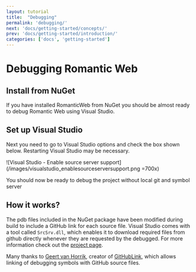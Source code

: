 ```yaml
---
layout: tutorial
title:  "Debugging"
permalink: 'debugging/'
next: 'docs/getting-started/concepts/'
prev: 'docs/getting-started/introduction/'
categories: ['docs', 'getting-started']
---
```


# Debugging Romantic Web

## Install from NuGet

If you have installed RomanticWeb from NuGet you should be almost ready to debug Romantic Web using Visual Studio.

## Set up Visual Studio

Next you need to go to Visual Studio options and check the box shown below. Restarting Visual Studio may be necessary.

![Visual Studio - Enable source server support](/images/visualstudio_enablesourceserversupport.png =700x)

You should now be ready to debug the project without local git and symbol server

## How it works?

The pdb files included in the NuGet package have been modified during build to include a GitHub link for each source
file. Visual Studio comes with a tool called `SrcSrv.dll`, which enables it to download required files from github
directly whenever they are requested by the debugged. For more information check out the [project page][srcsrv].

Many thanks to [Geert van Horrik][geert], creator of [GitHubLink][GitHubLink], which allows linking of debugging symbols
with GitHub source files.

[srcsrv]: http://msdn.microsoft.com/en-us/library/windows/hardware/ff558791(v=vs.85).aspx
[geert]: https://github.com/GeertvanHorrik
[GitHubLink]: https://github.com/GeertvanHorrik/GitHubLink